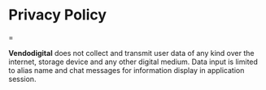 # Privacy Policy  
= 
  
**Vendodigital** does not collect and transmit user data of any kind over the internet, storage device and any other digital medium. Data input is limited to alias name and chat messages for information display in application session.
